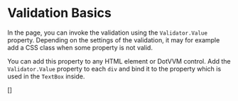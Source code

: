 Validation Basics
=================
In the page, you can invoke the validation using the `Validator.Value` property.
Depending on the settings of the validation, it may for example add a CSS class when some property is not valid.

You can add this property to any HTML element or DotVVM control.
Add the `Validator.Value` property to each `div` and bind it to the property which is used in the `TextBox` inside.

[<DothtmlExercise Initial="../samples/CustomerDetailView_Stage1.dothtml"
         Final="../samples/CustomerDetailView_Stage2.dothtml"
         DisplayName="CustomerDetailView.dothtml"
          ValidatorId="Lesson4Step3Validator" />]